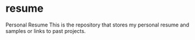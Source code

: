 # resume
Personal Resume
This is the repository that stores my personal resume and samples or links to past projects.
